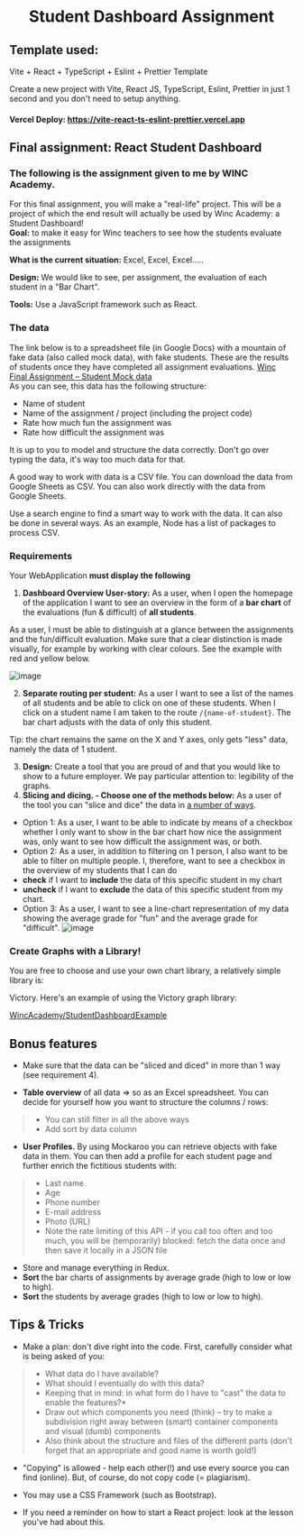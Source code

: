 <h1 align='center'>Student Dashboard Assignment</h1>

<h2>Template used:</h2>

Vite + React + TypeScript + Eslint + Prettier Template

Create a new project with Vite, React JS, TypeScript, Eslint, Prettier in just 1 second and you don't need to setup anything.

#### **Vercel Deploy: https://vite-react-ts-eslint-prettier.vercel.app**

<h2>Final assignment: React Student Dashboard</h2>

<h3>The following is the assignment given to me by WINC Academy.</h3>

For this final assignment, you will make a "real-life" project. This will be a project of which the end result will actually be used by Winc Academy: a Student Dashboard!<br>
**Goal:** to make it easy for Winc teachers to see how the students evaluate the assignments

**What is the current situation:** Excel, Excel, Excel.....

**Design:** We would like to see, per assignment, the evaluation of each student in a "Bar Chart".

**Tools:** Use a JavaScript framework such as React.

<h3>The data</h3>
The link below is to a spreadsheet file (in Google Docs) with a mountain of fake data (also called mock data), with fake students. These are the results of students once they have completed all assignment evaluations.
<a href='https://docs.google.com/spreadsheets/d/1BHjq5MjpuSItvVbnQcEdQt_v956-Ks1lr3f_nEFkTks/edit?usp=sharing'>Winc Final Assignment – ​​Student Mock data</a><br>
As you can see, this data has the following structure:

- Name of student
- Name of the assignment / project (including the project code)
- Rate how much fun the assignment was
- Rate how difficult the assignment was

It is up to you to model and structure the data correctly. Don't go over typing the data, it's way too much data for that.

A good way to work with data is a CSV file. You can download the data from Google Sheets as CSV. You can also work directly with the data from Google Sheets.

Use a search engine to find a smart way to work with the data. It can also be done in several ways. As an example, Node has a list of packages to process CSV.

<h3>Requirements</h3>

Your WebApplication **must display the following**

1. **Dashboard Overview User-story:** As a user, when I open the homepage of the application I want to see an overview in the form of a **bar chart** of the evaluations (fun & difficult) of **all students**.
   
As a user, I must be able to distinguish at a glance between the assignments and the fun/difficult evaluation. Make sure that a clear distinction is made visually, for example by working with clear colours. See the example with red and yellow below.

![image](https://media.wincacademy.nl/student_dashboard1.png)

2. **Separate routing per student:** As a user I want to see a list of the names of all students and be able to click on one of these students. When I click on a student name I am taken to the route `/{name-of-student}`. The bar chart adjusts with the data of only this student.
   
Tip: the chart remains the same on the X and Y axes, only gets "less" data, namely the data of 1 student.

3. **Design:** Create a tool that you are proud of and that you would like to show to a future employer. We pay particular attention to: legibility of the graphs.
4. **Slicing and dicing. - Choose one of the methods below:** As a user of the tool you can "slice and dice" the data in <a href='http://www.hypertextbookshop.com/dataminingbook/public_version/contents/chapters/chapter003/section004/blue/page004.html'>a number of ways</a>.

- Option 1: As a user, I want to be able to indicate by means of a checkbox whether I only want to show in the bar chart how nice the assignment was, only want to see how difficult the assignment was, or both.
- Option 2: As a user, in addition to filtering on 1 person, I also want to be able to filter on multiple people. I, therefore, want to see a checkbox in the overview of my students that I can do
- **check** if I want to **include** the data of this specific student in my chart
- **uncheck** if I want to **exclude** the data of this specific student from my chart.
- Option 3: As a user, I want to see a line-chart representation of my data showing the average grade for "fun" and the average grade for "difficult".
![image](https://media.wincacademy.nl/student_dashboard2.png)

<h3>Create Graphs with a Library!</h3>

You are free to choose and use your own chart library, a relatively simple library is:

Victory. Here's an example of using the Victory graph library:

<a href='https://github.com/WincAcademy/StudentDashboardExample'>WincAcademy/StudentDashboardExample</a>

<h2>Bonus features</h2>

- Make sure that the data can be "sliced and diced" in more than 1 way (see requirement 4).

- **Table overview** of all data ⇒ so as an Excel spreadsheet. You can decide for yourself how you want to structure the columns / rows:

> - You can still filter in all the above ways
> - Add sort by data column

- **User Profiles.** By using Mockaroo you can retrieve objects with fake data in them. You can then add a profile for each student page and further enrich the fictitious students with:

> - Last name
> - Age
> - Phone number
> - E-mail address
> - Photo (URL)
> - Note the rate limiting of this API - if you call too often and too much, you will be (temporarily) blocked: fetch the data once and then save it locally in a JSON file

- Store and manage everything in Redux.
- **Sort** the bar charts of assignments by average grade (high to low or low to high).
- **Sort** the students by average grades (high to low or low to high).

<h2>Tips & Tricks</h2>

- Make a plan: don't dive right into the code. First, carefully consider what is being asked of you:

> - What data do I have available?
> - What should I eventually do with this data?
> - Keeping that in mind: in what form do I have to "cast" the data to enable the features?*
> - Draw out which components you need (think) – try to make a subdivision right away between (smart) container components and visual (dumb) components
> - Also think about the structure and files of the different parts (don't forget that an appropriate and good name is worth gold!)

- "Copying" is allowed - help each other(!) and use every source you can find (online). But, of course, do not copy code (= plagiarism).

- You may use a CSS Framework (such as Bootstrap).

- If you need a reminder on how to start a React project: look at the lesson you've had about this.

